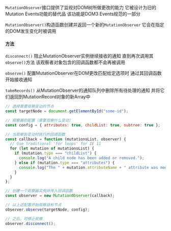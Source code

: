 
`MutationObserver`接口提供了监视对DOM树所做更改的能力 它被设计为旧的Mutation Events功能的替代品 该功能是DOM3 Events规范的一部分

`MutationObserver()`构造函数创建并返回一个新的`MutationObserver` 它会在指定的DOM发生变化时被调用

#### 方法

`disconnect()` 阻止MutationObserver实例继续接收的通知 直到再次调用其`observe()`方法 该观察者对象包含的回调函数都不会再被调用

`observe()` 配置MutationObserver在DOM更改匹配给定选项时 通过其回调函数开始接收通知

`takeRecords()` 从MutationObserver的通知队列中删除所有待处理的通知 并将它们返回到MutationRecord对象的新Array中

```js
// 选择需要观察变动的节点
const targetNode = document.getElementById("some-id");

// 观察器的配置（需要观察什么变动）
const config = { attributes: true, childList: true, subtree: true };

// 当观察到变动时执行的回调函数
const callback = function (mutationsList, observer) {
  // Use traditional 'for loops' for IE 11
  for (let mutation of mutationsList) {
    if (mutation.type === "childList") {
      console.log("A child node has been added or removed.");
    } else if (mutation.type === "attributes") {
      console.log("The " + mutation.attributeName + " attribute was modified.");
    }
  }
};

// 创建一个观察器实例并传入回调函数
const observer = new MutationObserver(callback);

// 以上述配置开始观察目标节点
observer.observe(targetNode, config);

// 之后，可停止观察
observer.disconnect();

```